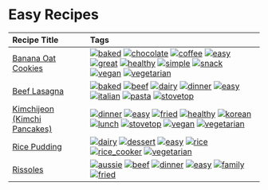 # Easy Recipes 

|Recipe Title|Tags
|:---|:---|
|[Banana Oat Cookies](../recipes/bananaoatcookies.md)|<a href="../tags/baked.html"><img src="https://img.shields.io/badge/tag-baked-c5d714" alt="baked" /></a> <a href="../tags/chocolate.html"><img src="https://img.shields.io/badge/tag-chocolate-a168f4" alt="chocolate" /></a> <a href="../tags/coffee.html"><img src="https://img.shields.io/badge/tag-coffee-e2851f" alt="coffee" /></a> <a href="../tags/easy.html"><img src="https://img.shields.io/badge/tag-easy-72fcc" alt="easy" /></a> <a href="../tags/great.html"><img src="https://img.shields.io/badge/tag-great-0fcaa" alt="great" /></a> <a href="../tags/healthy.html"><img src="https://img.shields.io/badge/tag-healthy-7ca620" alt="healthy" /></a> <a href="../tags/simple.html"><img src="https://img.shields.io/badge/tag-simple-61717a" alt="simple" /></a> <a href="../tags/snack.html"><img src="https://img.shields.io/badge/tag-snack-33b5de" alt="snack" /></a> <a href="../tags/vegan.html"><img src="https://img.shields.io/badge/tag-vegan-6f4790" alt="vegan" /></a> <a href="../tags/vegetarian.html"><img src="https://img.shields.io/badge/tag-vegetarian-473080" alt="vegetarian" /></a>|
|[Beef Lasagna](../recipes/beeflasagna.md)|<a href="../tags/baked.html"><img src="https://img.shields.io/badge/tag-baked-c5d714" alt="baked" /></a> <a href="../tags/beef.html"><img src="https://img.shields.io/badge/tag-beef-93e32e" alt="beef" /></a> <a href="../tags/dairy.html"><img src="https://img.shields.io/badge/tag-dairy-4b9e32" alt="dairy" /></a> <a href="../tags/dinner.html"><img src="https://img.shields.io/badge/tag-dinner-945e60" alt="dinner" /></a> <a href="../tags/easy.html"><img src="https://img.shields.io/badge/tag-easy-72fcc" alt="easy" /></a> <a href="../tags/italian.html"><img src="https://img.shields.io/badge/tag-italian-3bf9ab" alt="italian" /></a> <a href="../tags/pasta.html"><img src="https://img.shields.io/badge/tag-pasta-617c8" alt="pasta" /></a> <a href="../tags/stovetop.html"><img src="https://img.shields.io/badge/tag-stovetop-9bf4b7" alt="stovetop" /></a>|
|[Kimchijeon (Kimchi Pancakes)](../recipes/kimchipancakes.md)|<a href="../tags/dinner.html"><img src="https://img.shields.io/badge/tag-dinner-945e60" alt="dinner" /></a> <a href="../tags/easy.html"><img src="https://img.shields.io/badge/tag-easy-72fcc" alt="easy" /></a> <a href="../tags/fried.html"><img src="https://img.shields.io/badge/tag-fried-379a95" alt="fried" /></a> <a href="../tags/healthy.html"><img src="https://img.shields.io/badge/tag-healthy-7ca620" alt="healthy" /></a> <a href="../tags/korean.html"><img src="https://img.shields.io/badge/tag-korean-4e6ea" alt="korean" /></a> <a href="../tags/lunch.html"><img src="https://img.shields.io/badge/tag-lunch-be57aa" alt="lunch" /></a> <a href="../tags/stovetop.html"><img src="https://img.shields.io/badge/tag-stovetop-9bf4b7" alt="stovetop" /></a> <a href="../tags/vegan.html"><img src="https://img.shields.io/badge/tag-vegan-6f4790" alt="vegan" /></a> <a href="../tags/vegetarian.html"><img src="https://img.shields.io/badge/tag-vegetarian-473080" alt="vegetarian" /></a>|
|[Rice Pudding](../recipes/ricepudding.md)|<a href="../tags/dairy.html"><img src="https://img.shields.io/badge/tag-dairy-4b9e32" alt="dairy" /></a> <a href="../tags/dessert.html"><img src="https://img.shields.io/badge/tag-dessert-84f8cf" alt="dessert" /></a> <a href="../tags/easy.html"><img src="https://img.shields.io/badge/tag-easy-72fcc" alt="easy" /></a> <a href="../tags/rice.html"><img src="https://img.shields.io/badge/tag-rice-25a9f1" alt="rice" /></a> <a href="../tags/rice_cooker.html"><img src="https://img.shields.io/badge/tag-rice_cooker-f6b493" alt="rice_cooker" /></a> <a href="../tags/vegetarian.html"><img src="https://img.shields.io/badge/tag-vegetarian-473080" alt="vegetarian" /></a>|
|[Rissoles](../recipes/rissoles.md)|<a href="../tags/aussie.html"><img src="https://img.shields.io/badge/tag-aussie-25d3f" alt="aussie" /></a> <a href="../tags/beef.html"><img src="https://img.shields.io/badge/tag-beef-93e32e" alt="beef" /></a> <a href="../tags/dinner.html"><img src="https://img.shields.io/badge/tag-dinner-945e60" alt="dinner" /></a> <a href="../tags/easy.html"><img src="https://img.shields.io/badge/tag-easy-72fcc" alt="easy" /></a> <a href="../tags/family.html"><img src="https://img.shields.io/badge/tag-family-f05668" alt="family" /></a> <a href="../tags/fried.html"><img src="https://img.shields.io/badge/tag-fried-379a95" alt="fried" /></a>|